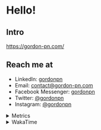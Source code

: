 # Hello!

## Intro

<https://gordon-pn.com/>

## Reach me at

- LinkedIn: [gordonpn](https://www.linkedin.com/in/gordonpn/)
- Email: [contact@gordon-pn.com](mailto:contact@gordon-pn.com)
- Facebook Messenger: [gordonpn](https://www.messenger.com/t/Gordonpn)
- Twitter: [@gordonpn](https://twitter.com/Gordonpn)
- Instagram: [@gordonpn](https://www.instagram.com/gordonpn/)

<details>
  <summary>Metrics</summary>

  <img align="center" src="https://github.com/gordonpn/gordonpn/blob/master/github-metrics.svg" alt="GitHub Metrics">

</details>

<details>
  <summary>WakaTime</summary>

  <!--START_SECTION:waka-->
📊 **This Week I Spent My Time On** 

```text
💬 Programming Languages: 
Other                    8 hrs 48 mins       ████████████████████████░   94.28 % 
TypeScript               17 mins             █░░░░░░░░░░░░░░░░░░░░░░░░   03.10 % 
Java                     13 mins             █░░░░░░░░░░░░░░░░░░░░░░░░   02.32 % 
Markdown                 1 min               ░░░░░░░░░░░░░░░░░░░░░░░░░   00.26 % 
XML                      0 secs              ░░░░░░░░░░░░░░░░░░░░░░░░░   00.04 % 

🔥 Editors: 
Chrome                   4 hrs 4 mins        ███████████░░░░░░░░░░░░░░   43.68 % 
Messages                 1 hr 17 mins        ███░░░░░░░░░░░░░░░░░░░░░░   13.87 % 
Slack                    1 hr 16 mins        ███░░░░░░░░░░░░░░░░░░░░░░   13.70 % 
Firefox                  51 mins             ██░░░░░░░░░░░░░░░░░░░░░░░   09.22 % 
AmazonChime              42 mins             ██░░░░░░░░░░░░░░░░░░░░░░░   07.63 % 
```


 Last Updated on 20/06/2025 16:30:00 UTC
<!--END_SECTION:waka-->
</details>
